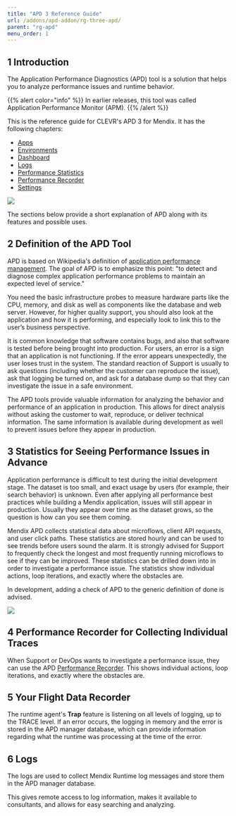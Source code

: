 ```yaml
---
title: "APD 3 Reference Guide"
url: /addons/apd-addon/rg-three-apd/
parent: "rg-apd"
menu_order: 1
---
```


## 1 Introduction

The Application Performance Diagnostics (APD) tool is a solution that helps you to analyze performance issues and runtime behavior.

{{% alert color="info" %}}
In earlier releases, this tool was called Application Performance Monitor (APM).
{{% /alert %}}

This is the reference guide for CLEVR's APD 3 for Mendix. It has the following chapters:

* [Apps](/addons/apd-addon/rg-three-apps/)
* [Environments](/addons/apd-addon/rg-three-environments/)
* [Dashboard](/addons/apd-addon/rg-three-dashboard/)
* [Logs](/addons/apd-addon/rg-three-logs/)
* [Performance Statistics](/addons/apd-addon/rg-three-statistics/)
* [Performance Recorder](/addons/apd-addon/rg-three-recorder/)
* [Settings](/addons/apd-addon/rg-three-settings/)

![](/attachments/addons/apd-addon/rg-apd/rg-three-apd/APD_Powered_logo.png)

The sections below provide a short explanation of APD along with its features and possible uses.

## 2 Definition of the APD Tool

APD is based on Wikipedia's definition of [application performance management](http://en.wikipedia.org/wiki/Application_performance_management). The goal of APD is to emphasize this point: "to detect and diagnose complex application performance problems to maintain an expected level of service."

You need the basic infrastructure probes to measure hardware parts like the CPU, memory, and disk as well as components like the database and web server. However, for higher quality support, you should also look at the application and how it is performing, and especially look to link this to the user’s business perspective.

It is common knowledge that software contains bugs, and also that software is tested before being brought into production. For users, an error is a sign that an application is not functioning. If the error appears unexpectedly, the user loses trust in the system. The standard reaction of Support is usually to ask questions (including whether the customer can reproduce the issue), ask that logging be turned on, and ask for a database dump so that they can investigate the issue in a safe environment.

The APD tools provide valuable information for analyzing the behavior and performance of an application in production. This allows for direct analysis without asking the customer to wait, reproduce, or deliver technical information. The same information is available during development as well to prevent issues before they appear in production.

## 3 Statistics for Seeing Performance Issues in Advance

Application performance is difficult to test during the initial development stage. The dataset is too small, and exact usage by users (for example, their search behavior) is unknown. Even after applying all performance best practices while building a Mendix application, issues will still appear in production. Usually they appear over time as the dataset grows, so the question is how can you see them coming.

Mendix APD collects statistical data about microflows, client API requests, and user click paths. These statistics are stored hourly and can be used to see trends before users sound the alarm. It is strongly advised for Support to frequently check the longest and most frequently running microflows to see if they can be improved. These statistics can be drilled down into in order to investigate a performance issue. The statistics show individual actions, loop iterations, and exactly where the obstacles are.

In development, adding a check of APD to the generic definition of done is advised.

![](/attachments/addons/apd-addon/rg-apd/rg-three-apd/statistics_history.png)

## 4 Performance Recorder for Collecting Individual Traces

When Support or DevOps wants to investigate a performance issue, they can use the APD [Performance Recorder](/addons/apd-addon/rg-three-recorder/). This shows individual actions, loop iterations, and exactly where the obstacles are.

## 5 Your Flight Data Recorder

The runtime agent's **Trap** feature is listening on all levels of logging, up to the TRACE level. If an error occurs, the logging in memory and the error is stored in the APD manager database, which can provide information regarding what the runtime was processing at the time of the error.

## 6 Logs

The logs are used to collect Mendix Runtime log messages and store them in the APD manager database.

This gives remote access to log information, makes it available to consultants, and allows for easy searching and analyzing.
